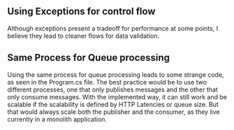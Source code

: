 ## Using Exceptions for control flow

Although exceptions present a tradeoff for performance at some points, I believe they lead to cleaner flows for data
validation.

## Same Process for Queue processing

Using the same process for queue processing leads to some strange code, as seen in the Program.cs file.
The best practice would be to use two different processes, one that only publishes messages and the other that only
consume messages. With the implemented way, it can still work and be scalable if the scalability is defined by HTTP
Latencies or queue size. But that would always scale both the publisher and the consumer, as they live currently in a
monolith application. 
